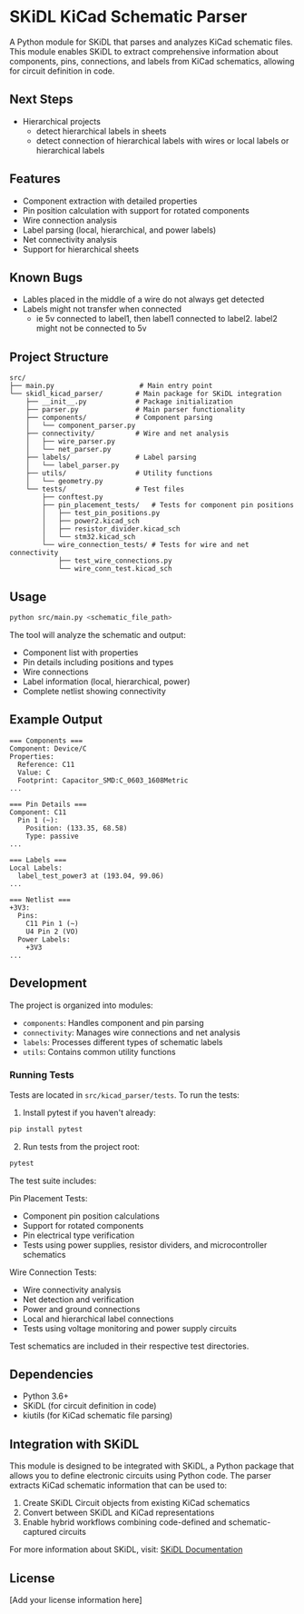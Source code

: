 # SKiDL KiCad Schematic Parser

A Python module for SKiDL that parses and analyzes KiCad schematic files. This module enables SKiDL to extract comprehensive information about components, pins, connections, and labels from KiCad schematics, allowing for circuit definition in code.

## Next Steps
- Hierarchical projects
  - detect hierarchical labels in sheets
  - detect connection of hierarchical labels with wires or local labels or hierarchical labels
## Features

- Component extraction with detailed properties
- Pin position calculation with support for rotated components
- Wire connection analysis
- Label parsing (local, hierarchical, and power labels)
- Net connectivity analysis
- Support for hierarchical sheets

## Known Bugs
- Lables placed in the middle of a wire do not always get detected
- Labels might not transfer when connected
  - ie 5v connected to label1, then label1 connected to label2.  label2 might not be connected to 5v

## Project Structure

```
src/
├── main.py                     # Main entry point
└── skidl_kicad_parser/        # Main package for SKiDL integration
    ├── __init__.py            # Package initialization
    ├── parser.py              # Main parser functionality
    ├── components/            # Component parsing
    │   └── component_parser.py
    ├── connectivity/          # Wire and net analysis
    │   ├── wire_parser.py
    │   └── net_parser.py
    ├── labels/                # Label parsing
    │   └── label_parser.py
    ├── utils/                 # Utility functions
    │   └── geometry.py
    └── tests/                 # Test files
        ├── conftest.py
        ├── pin_placement_tests/   # Tests for component pin positions
        │   ├── test_pin_positions.py
        │   ├── power2.kicad_sch
        │   ├── resistor_divider.kicad_sch
        │   └── stm32.kicad_sch
        └── wire_connection_tests/ # Tests for wire and net connectivity
            ├── test_wire_connections.py
            └── wire_conn_test.kicad_sch
```

## Usage

```bash
python src/main.py <schematic_file_path>
```

The tool will analyze the schematic and output:
- Component list with properties
- Pin details including positions and types
- Wire connections
- Label information (local, hierarchical, power)
- Complete netlist showing connectivity

## Example Output

```
=== Components ===
Component: Device/C
Properties:
  Reference: C11
  Value: C
  Footprint: Capacitor_SMD:C_0603_1608Metric
...

=== Pin Details ===
Component: C11
  Pin 1 (~):
    Position: (133.35, 68.58)
    Type: passive
...

=== Labels ===
Local Labels:
  label_test_power3 at (193.04, 99.06)
...

=== Netlist ===
+3V3:
  Pins:
    C11 Pin 1 (~)
    U4 Pin 2 (VO)
  Power Labels:
    +3V3
...
```

## Development

The project is organized into modules:
- `components`: Handles component and pin parsing
- `connectivity`: Manages wire connections and net analysis
- `labels`: Processes different types of schematic labels
- `utils`: Contains common utility functions

### Running Tests

Tests are located in `src/kicad_parser/tests`. To run the tests:

1. Install pytest if you haven't already:
```bash
pip install pytest
```

2. Run tests from the project root:
```bash
pytest
```

The test suite includes:

Pin Placement Tests:
- Component pin position calculations
- Support for rotated components
- Pin electrical type verification
- Tests using power supplies, resistor dividers, and microcontroller schematics

Wire Connection Tests:
- Wire connectivity analysis
- Net detection and verification
- Power and ground connections
- Local and hierarchical label connections
- Tests using voltage monitoring and power supply circuits

Test schematics are included in their respective test directories.

## Dependencies

- Python 3.6+
- SKiDL (for circuit definition in code)
- kiutils (for KiCad schematic file parsing)

## Integration with SKiDL

This module is designed to be integrated with SKiDL, a Python package that allows you to define electronic circuits using Python code. The parser extracts KiCad schematic information that can be used to:

1. Create SKiDL Circuit objects from existing KiCad schematics
2. Convert between SKiDL and KiCad representations
3. Enable hybrid workflows combining code-defined and schematic-captured circuits

For more information about SKiDL, visit: [SKiDL Documentation](https://xesscorp.github.io/skidl/docs/_site/)

## License

[Add your license information here]
